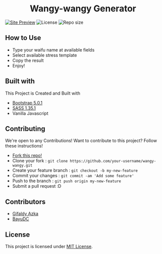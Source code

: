 <h1 align="center">Wangy-wangy Generator</h1>

[![Site Preview](https://cdn.upload.systems/uploads/uYIUNTNu.png)](https://gifaldyazka.is-a.dev/wangy-wangy)
![License](https://img.shields.io/github/license/gifaldyazkaa/wangy-wangy?style=for-the-badge) ![Repo size](https://img.shields.io/github/repo-size/gifaldyazkaa/wangy-wangy?style=for-the-badge)

## How to Use

- Type your waifu name at available fields
- Select available stress template
- Copy the result
- Enjoy!

## Built with

This Project is Created and Built with

- [Bootstrap 5.0.1](https://getbootstrap.com/)
- [SASS 1.35.1](https://sass-lang.com/)
- Vanilla Javascript

## Contributing

We're open to any Contributions! Want to contribute to this project? Follow these instructions!

- [Fork this repo!](https://github.com/gifaldyazkaa/wangy-wangy/fork)
- Clone your fork : `git clone https://github.com/your-username/wangy-wangy.git`
- Create your feature branch : `git checkout -b my-new-feature`
- Commit your changes : `git commit -am 'Add some feature'`
- Push to the branch : `git push origin my-new-feature`
- Submit a pull request :D

## Contributors

- [Gifaldy Azka](https://github.com/gifaldyazkaa)
- [BayuDC](https://github.com/BayuDC)

## License

This project is licensed under [MIT License](LICENSE).
